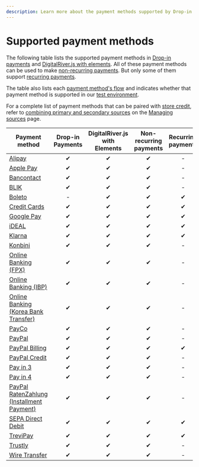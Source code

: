 ```yaml
---
description: Learn more about the payment methods supported by Drop-in and DigitalRiver.js
---
```


# Supported payment methods

The following table lists the supported payment methods in [Drop-in payments](../payments/payments-solutions/drop-in/) and [DigitalRiver.js with elements](../payments/payments-solutions/digitalriver.js/). All of these payment methods can be used to make [non-recurring payments](../payments/sources/#reusable-or-single-use). But only some of them support [recurring payments](../payments/sources/#reusable-or-single-use).&#x20;

The table also lists each [payment method's flow](../payments/sources/#payment-flow) and indicates whether that payment method is supported in our [test environment](broken-reference).

For a complete list of payment methods that can be paired with [store credit](../consumer-browsing-experience-1/common-use-cases/applying-store-credit.md), refer to [combining primary and secondary sources](../payments/sources/using-the-source-identifier.md#combining-primary-and-secondary-payment-sources) on the [Managing sources](../payments/sources/using-the-source-identifier.md) page.

| Payment method                                                                                                                | Drop-in Payments | DigitalRiver.js with Elements | Non-recurring payments | Recurring payments | Authentication flow |
| ----------------------------------------------------------------------------------------------------------------------------- | :--------------: | :---------------------------: | :--------------------: | :----------------: | :-----------------: |
| [Alipay](../payments/supported-payment-methods/alipay.md)                                                                     |         ✔        |               ✔               |            ✔           |          -         |      `redirect`     |
| [Apple Pay](../payments/supported-payment-methods/apple-pay.md)                                                               |         ✔        |               ✔               |            ✔           |          -         |      `standard`     |
| [Bancontact](../payments/supported-payment-methods/bancontact.md)                                                             |         ✔        |               ✔               |            ✔           |          -         |      `redirect`     |
| [BLIK](../payments/supported-payment-methods/blik.md)                                                                         |         ✔        |               ✔               |            ✔           |          -         |      `redirect`     |
| [Boleto](../payments/supported-payment-methods/boleto.md)                                                                     |         -        |               ✔               |            ✔           |          ✔         |      `redirect`     |
| [Credit Cards](../payments/supported-payment-methods/credit-cards.md)                                                         |         ✔        |               ✔               |            ✔           |          ✔         |      `standard`     |
| [Google Pay](../payments/supported-payment-methods/google-pay.md)                                                             |         ✔        |               ✔               |            ✔           |          ✔         |      `standard`     |
| [iDEAL](../payments/supported-payment-methods/ideal.md)                                                                       |         ✔        |               ✔               |            ✔           |          ✔         |      `standard`     |
| [Klarna](../payments/supported-payment-methods/klarna.md)                                                                     |         ✔        |               ✔               |            ✔           |          ✔         |      `redirect`     |
| [Konbini](../payments/supported-payment-methods/konbini.md)                                                                   |         ✔        |               ✔               |            ✔           |          -         |      `receiver`     |
| [Online Banking (FPX)](../payments/supported-payment-methods/fpx-online-banking.md)                                           |         ✔        |               ✔               |            ✔           |          -         |      `redirect`     |
| [Online Banking (IBP)](../payments/supported-payment-methods/online-banking-ibp.md)                                           |         ✔        |               ✔               |            ✔           |          -         |      `redirect`     |
| [Online Banking (Korea Bank Transfer)](../payments/supported-payment-methods/korea-bank-transfer-online-banking.md)           |         ✔        |               ✔               |            ✔           |          -         |      `redirect`     |
| [PayCo](../payments/supported-payment-methods/payco.md)                                                                       |         ✔        |               ✔               |            ✔           |          -         |      `redirect`     |
| [PayPal](../payments/supported-payment-methods/paypal.md)                                                                     |         ✔        |               ✔               |            ✔           |          -         |      `redirect`     |
| [PayPal Billing](../payments/supported-payment-methods/paypal-billing-agreement.md)                                           |         ✔        |               ✔               |            ✔           |          ✔         |      `redirect`     |
| [PayPal Credit](../payments/supported-payment-methods/paypal-credit.md)                                                       |         ✔        |               ✔               |            ✔           |          -         |      `redirect`     |
| [Pay in 3](../payments/supported-payment-methods/paypal-pay-in-3.md)                                                          |         ✔        |               ✔               |            ✔           |          -         |      `redirect`     |
| [Pay in 4](../payments/supported-payment-methods/paypal-pay-in-4.md)                                                          |         ✔        |               ✔               |            ✔           |          -         |      `redirect`     |
| [PayPal RatenZahlung (Installment Payment)](../payments/supported-payment-methods/paypal-ratenzahlung-installment-payment.md) |         ✔        |               ✔               |            ✔           |          -         |      `redirect`     |
| [SEPA Direct Debit](../payments/supported-payment-methods/sepa-direct-debit.md)                                               |         ✔        |               ✔               |            ✔           |          ✔         |      `redirect`     |
| [TreviPay](../payments/supported-payment-methods/trevipay.md)                                                                 |         ✔        |               ✔               |            ✔           |          ✔         |      `redirect`     |
| [Trustly](../payments/supported-payment-methods/trustly.md)                                                                   |         ✔        |               ✔               |            ✔           |          -         |      `redirect`     |
| [Wire Transfer](../payments/supported-payment-methods/wire-transfer.md)                                                       |         ✔        |               ✔               |            ✔           |          -         |      `receiver`     |
